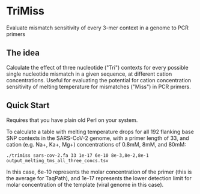 # TriMiss
Evaluate mismatch sensitivity of every 3-mer context in a genome to PCR primers

## The idea

Calculate the effect of three nucleotide ("Tri") contexts for every possible single nucleotide mismatch in a given sequence, at different cation concentrations. Useful for evaluating the potential for cation concentration sensitivity of melting temperature for mismatches ("Miss") in PCR primers.

## Quick Start
Requires that you have plain old Perl on your system.

To calculate a table with melting temperature drops for all 192 flanking base SNP contexts in the SARS-CoV-2 genome, with a primer length of 33, and cation (e.g. Na+, Ka+, Mg+) concentrations of 0.8mM, 8mM, and 80mM:
```
./trimiss sars-cov-2.fa 33 1e-17 6e-10 8e-3,8e-2,8e-1 output_melting_tms_all_three_concs.tsv
```

In this case, 6e-10 represents the molar concentration of the primer (this is the average for TaqPath), and 1e-17 represents the lower detection limit for molar concentration of the template (viral genome in this case).

